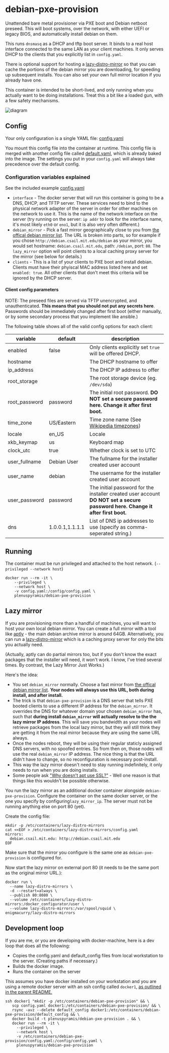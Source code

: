 # debian-pxe-provision

Unattended bare metal provisioner via PXE boot and Debian netboot preseed. This
will boot systems, over the network, with either UEFI or legacy BIOS, and
automatically install debian on them.

This runs `dnsmasq` as a DHCP and tftp boot server. It binds to a real host
interface connected to the same LAN as your client machines. It only serves DHCP
to the clients that you explicitly list in `config.yaml`.

There is optional support for hosting a
[lazy-distro-mirror](https://github.com/EnigmaCurry/lazy-distro-mirrors) so that
you can cache the portions of the debian mirror you are downloading, for
speeding up subsequent installs. You can also set your own full mirror location
if you already have one.

This container is intended to be short-lived, and only running when you actually
want to be doing installations. Treat this a bit like a loaded gun, with a few
safety mechanisms.

![diagram](debian-pxe-provision-diagram.jpg)

## Config

Your only configuration is a single YAML file: [config.yaml](config.yaml)

You mount this config file into the container at runtime. This config file is
merged with another config file called
[default.yaml](default_config/default.yaml), which is already baked into the
image. The settings you put in your `config.yaml` will always take precedence
over the default config.

### Configuration variables explained

See the included example [config.yaml](config.yaml)

 * `interface` - The docker server that will run this container is going to be a
   DNS, DHCP, and TFTP server. These services need to bind to the physical
   network adapter of the server in order for other machines on the network to
   use it. This is the name of the network interface on the server (try running
   on the server: `ip addr` to look for the interface name, it's most likely
   `eth0` or `eno1`, but it is also very often different.)
 * `debian_mirror` - Pick a fast mirror geographically close to you from [the
   offical debian mirror list](https://www.debian.org/mirror/list). The URL is
   broken into parts, so for example if you chose
   `http://debian.csail.mit.edu/debian` as your mirror, you would set hostname:
   `debian.csail.mit.edu`, path: `/debian`, port: `80`. The `lazy_mirror` option
   will point clients to a local caching proxy server for the mirror (see below
   for details.)
 * `clients` - This is a list of your clients to PXE boot and install debian.
   Clients must have their phyiscal MAC address listed here and set `enabled:
   true`. All other clients that don't meet this criteria will be ignored by the
   DHCP server.

#### Client config parameters

NOTE: The preseed files are served via TFTP unencrypted, and unauthenticated.
**This means that you should not put any secrets here**. Passwords should be
immediately changed after first boot (either manually, or by some secondary
process that you implement like ansible.)

The following table shows all of the valid config options for each client:

| variable      | default         | description                                                                                                                    |
| --------      | -------         | -----------                                                                                                                    |
| enabled       | false           | Only clients explicitly set `true` will be offered DHCP.                                                                       |
| hostname      |                 | The DHCP hostname to offer                                                                                                     |
| ip_address    |                 | The DHCP IP address to offer                                                                                                   |
| root_storage  |                 | The root storage device (eg. `/dev/sda`)                                                                                       |
| root_password | password        | The initial root password. **DO NOT set a secure password here. Change it after first boot.**                                  |
| time_zone     | US/Eastern      | Time zone name (See [Wikipedia timezones](https://en.wikipedia.org/wiki/List_of_tz_database_time_zones))                       |
| locale        | en_US           | Locale                                                                                                                         |
| xkb_keymap    | us              | Keyboard map                                                                                                                   |
| clock_utc     | true            | Whether clock is set to UTC                                                                                                    |
| user_fullname | Debian User     | The fullname for the installer created user account                                                                            |
| user_name     | debian          | The username for the installer created user account                                                                            |
| user_password | password        | The initial password for the installer created user account **DO NOT set a secure password here. Change it after first boot.** |
| dns           | 1.0.0.1,1.1.1.1 | List of DNS ip addresses to use (specify as comma-seperated string.)                                                           |

## Running

The container must be run privileged and attached to the host network.
(`--privileged --network host`)

```
docker run --rm -it \
    --privileged \
    --network host \
    -v config.yaml:/config/config.yaml \
    plenuspyramis/debian-pxe-provision
```

## Lazy mirror

If you are provisioning more than a handful of machines, you will want to host
your own local debian mirror. You can create a full mirror with a tool like
[aptly](https://www.aptly.info/) - the main debian archive mirror is around
64GB. Alternatively, you can run a
[lazy-distro-mirror](https://github.com/EnigmaCurry/lazy-distro-mirrors) which
is a caching proxy server for only the bits you actually need.

(Actually, aptly can do partial mirrors too, but if you don't know the exact
packages that the installer will need, it won't work. I know, I've tried several
times. By contrast, the Lazy Mirror Just Works.)

Here's the idea:

 * You set `debian_mirror` normally. Choose a fast mirror from [the offical
   debian mirror list](https://www.debian.org/mirror/list). **Your nodes will
   always use this URL, both during install, and after install.**
 * The trick is that `debian-pxe-provision` is a DNS server that tells PXE
   booted clients to use a different IP address for the `debian_mirror`. It
   overrides the DNS for whatever domain your chosen `debian_mirror` has, such
   that **during install `debian_mirror` will actually resolve to the the lazy
   mirror IP address**. This will save you bandwidth as your nodes will retrieve
   packages from the local lazy mirror, but they will still think they are
   getting it from the real mirror because they are using the same URL always.
 * Once the nodes reboot, they will be using their regular staticly assigned DNS
   servers, with no spoofed entries. So from then on, those nodes will use the
   real `debian_mirror` IP address. The nice thing is that the URL didn't have
   to change, so no reconfiguration is necessary post-install.
 * This way the lazy mirror doesn't need to stay running indefinitely, it only
   needs to run when you are doing installs.
 * Some people ask ["Why doesn't apt use
   SSL?"](https://whydoesaptnotusehttps.com/) - Well one reason is that things
   like this wouldn't be possible otherwise. 
   
You run the lazy mirror as an additional docker container alongside
`debian-pxe-provision`. Configure the container on the same docker server, or
the one you specify by configuring`lazy_mirror_ip`. The server must not be
running anything else on port 80 (yet).

Create the config file:

```
mkdir -p /etc/containers/lazy-distro-mirrors
cat <<EOF > /etc/containers/lazy-distro-mirrors/config.yaml
mirrors:
  debian.csail.mit.edu: http://debian.csail.mit.edu 
EOF
```

Make sure that the mirror you configure is the same one as
`debian-pxe-provision` is configured for.

Now start the lazy mirror on external port 80 (it needs to be the same port as
the original mirror URL.):

```
docker run \
  --name lazy-distro-mirrors \
  -d --restart=always \
  --publish 80:8080 \
  --volume /etc/containers/lazy-distro-mirrors:/docker_configurator/user \
  --volume lazy-distro-mirrors:/var/spool/squid \
enigmacurry/lazy-distro-mirrors
```

## Development loop

If you are me, or you are developing with docker-machine, here is a dev loop
that does all the following:

 * Copies the config.yaml and default_config files from local workstation to the
   server. (Creating paths if necessary.)
 * Builds the docker image.
 * Runs the container on the server

This assumes you have docker installed on your workstation and you are using a
remote docker server with an ssh config called `docker1`, [as outlined in the
parent
README.](https://github.com/PlenusPyramis/dockerfiles#mini-docker-development-tutorial)


```
ssh docker1 "mkdir -p /etc/containers/debian-pxe-provision" && \
   scp config.yaml docker1:/etc/containers/debian-pxe-provision/ && \
   rsync -avz --delete default_config docker1:/etc/containers/debian-pxe-provision/default_config && \
   docker build -t plenuspyramis/debian-pxe-provision . && \
   docker run --rm -it \
     --privileged \
     --network host \
     -v /etc/containers/debian-pxe-provision/config.yaml:/config/config.yaml \
     plenuspyramis/debian-pxe-provision
```
